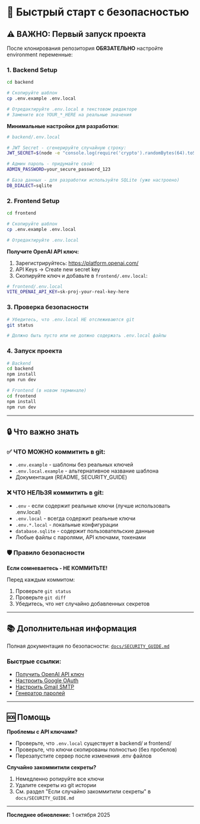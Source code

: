 # 🚀 Быстрый старт с безопасностью

## ⚠️ ВАЖНО: Первый запуск проекта

После клонирования репозитория **ОБЯЗАТЕЛЬНО** настройте environment переменные:

### 1. Backend Setup

```bash
cd backend

# Скопируйте шаблон
cp .env.example .env.local

# Отредактируйте .env.local в текстовом редакторе
# Замените все YOUR_*_HERE на реальные значения
```

**Минимальные настройки для разработки:**

```bash
# backend/.env.local

# JWT Secret - сгенерируйте случайную строку:
JWT_SECRET=$(node -e "console.log(require('crypto').randomBytes(64).toString('base64'))")

# Админ пароль - придумайте свой:
ADMIN_PASSWORD=your_secure_password_123

# База данных - для разработки используйте SQLite (уже настроено)
DB_DIALECT=sqlite
```

### 2. Frontend Setup

```bash
cd frontend

# Скопируйте шаблон
cp .env.example .env.local

# Отредактируйте .env.local
```

**Получите OpenAI API ключ:**
1. Зарегистрируйтесь: https://platform.openai.com/
2. API Keys → Create new secret key
3. Скопируйте ключ и добавьте в `frontend/.env.local`:

```bash
# frontend/.env.local
VITE_OPENAI_API_KEY=sk-proj-your-real-key-here
```

### 3. Проверка безопасности

```bash
# Убедитесь, что .env.local НЕ отслеживаются git
git status

# Должно быть пусто или не должно содержать .env.local файлы
```

### 4. Запуск проекта

```bash
# Backend
cd backend
npm install
npm run dev

# Frontend (в новом терминале)
cd frontend
npm install
npm run dev
```

---

## 🔒 Что важно знать

### ✅ ЧТО МОЖНО коммитить в git:
- `.env.example` - шаблоны без реальных ключей
- `.env.local.example` - альтернативное название шаблона
- Документация (README, SECURITY_GUIDE)

### ❌ ЧТО НЕЛЬЗЯ коммитить в git:
- `.env` - если содержит реальные ключи (лучше использовать .env.local)
- `.env.local` - всегда содержит реальные ключи
- `.env.*.local` - локальные конфигурации
- `database.sqlite` - содержит пользовательские данные
- Любые файлы с паролями, API ключами, токенами

### 🛡️ Правило безопасности

**Если сомневаетесь - НЕ КОММИТЬТЕ!**

Перед каждым коммитом:
1. Проверьте `git status`
2. Проверьте `git diff`
3. Убедитесь, что нет случайно добавленных секретов

---

## 📚 Дополнительная информация

Полная документация по безопасности: [`docs/SECURITY_GUIDE.md`](docs/SECURITY_GUIDE.md)

### Быстрые ссылки:

- [Получить OpenAI API ключ](https://platform.openai.com/api-keys)
- [Настроить Google OAuth](https://console.cloud.google.com/)
- [Настроить Gmail SMTP](https://myaccount.google.com/apppasswords)
- [Генератор паролей](https://passwordsgenerator.net/)

---

## 🆘 Помощь

**Проблемы с API ключами?**
- Проверьте, что `.env.local` существует в backend/ и frontend/
- Проверьте, что ключи скопированы полностью (без пробелов)
- Перезапустите сервер после изменения .env файлов

**Случайно закоммитили секреты?**
1. Немедленно ротируйте все ключи
2. Удалите секреты из git истории
3. См. раздел "Если случайно закоммитили секреты" в `docs/SECURITY_GUIDE.md`

---

**Последнее обновление:** 1 октября 2025
